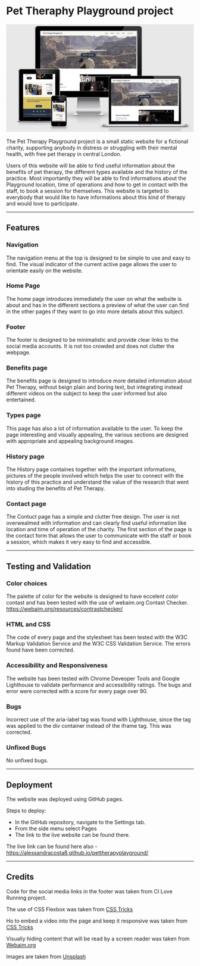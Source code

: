 # Pet Theraphy Playground project

![Responsive website mockup](assets/images/responsive-mockup.png)

The Pet Therapy Playground project is a small static website for a fictional charity, supporting anybody in distress or struggling with their mental health, with free pet therapy in central London.

Users of this website will be able to find useful information about the benefits of pet therapy, the different types available and the history of the practice. Most importantly they will be able to find informations about the Playground location, time of operations and how to get in contact with the staff, to book a session for themselves.
This website is targeted to everybody that would like to have informations about this kind of therapy and would love to participate.

<hr>

## Features

### Navigation
The navigation menu at the top is designed to be simple to use and easy to find. The visual indicator of the current active page allows the user to orientate easily on the website.

### Home Page
The home page introduces immediately the user on what the website is about and has in the different sections a preview of what the user can find in the other pages if they want to go into more details about this subject.

### Footer
The footer is designed to be minimalistic and provide clear links to the social media accounts. It is not too crowded and does not clutter the webpage.

### Benefits page
The benefits page is designed to introduce more detailed information about Pet Therapy, without beign plain and boring text, but integrating instead different videos on the subject to keep the user informed but also entertained.

### Types page
This page has also a lot of information available to the user. To keep the page interesting and visually appealing, the various sections are designed with appropriate and appealing background images.

### History page
The History page containes together with the important informations, pictures of the people involved which helps the user to connect with the history of this practice and understand the value of the research that went into studing the benefits of Pet Therapy.

### Contact page
The Contuct page has a simple and clutter free design. The user is not overwealmed with information and can clearly find useful information like location and time of operation of the charity. The first section of the page is the contact form that allows the user to communicate with the staff or book a session, which makes it very easy to find and accessible.

<hr>

## Testing and Validation

### Color choices
The palette of color for the website is designed to have eccelent color contast and has been tested with the use of webaim.org Contast Checker. https://webaim.org/resources/contrastchecker/

### HTML and CSS
The code of every page and the stylesheet has been tested with the W3C Markup Validation Service and the W3C CSS Validation Service. The errors found have been corrected.

### Accessibility and Responsiveness
The website has been tested with Chrome Deveoper Tools and Google Lighthouse to validate performance and accessibility ratings. The bugs and error were corrected with a score for every page over 90.

### Bugs
Incorrect use of the aria-label tag was found with Lighthouse, since the tag was applied to the div container instead of the iframe tag. This was corrected.

### Unfixed Bugs
No unfixed bugs.

<hr>

## Deployment
The website was deployed using GitHub pages.

Steps to deploy:
- In the GitHub repository, navigate to the Settings tab.
- From the side menu select Pages
- The link to the live website can be found there.

The live link can be found here also - https://alessandracosta8.github.io/pettherapyplayground/



<hr>

## Credits

Code for the social media links in the footer was taken from CI Love Running project. 

The use of CSS Flexbox was taken from [CSS Tricks](https://css-tricks.com/snippets/css/a-guide-to-flexbox/)

Ho to embed a video into the page and keep it responsive was taken from [CSS Tricks](https://css-tricks.com/fluid-width-video/)

Visually hiding content that will be read by a screen reader was taken from [Webaim.org](https://webaim.org/techniques/css/invisiblecontent/#offscreen)

Images are taken from [Unsplash](https://unsplash.com/)


